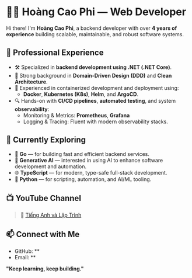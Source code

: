 # 👨‍💻 Hoàng Cao Phi — Web Developer

Hi there! I'm **Hoàng Cao Phi**, a backend developer with over **4 years of experience** building scalable, maintainable, and robust software systems.

## 💼 Professional Experience

- 🛠️ Specialized in **backend development using .NET (.NET Core)**.
- 🧱 Strong background in **Domain-Driven Design (DDD)** and **Clean Architecture**.
- 🚢 Experienced in containerized development and deployment using:
  - **Docker**, **Kubernetes (K8s)**, **Helm**, and **ArgoCD**.
- 🔍 Hands-on with **CI/CD pipelines**, **automated testing**, and system **observability**:
  - Monitoring & Metrics: **Prometheus**, **Grafana**
  - Logging & Tracing: Fluent with modern observability stacks.

## 🌱 Currently Exploring

- 🚀 **Go** — for building fast and efficient backend services.
- 🧠 **Generative AI** — interested in using AI to enhance software development and automation.
- 🌐 **TypeScript** — for modern, type-safe full-stack development.
- 🐍 **Python** — for scripting, automation, and AI/ML tooling.

## 📺 YouTube Channel

> 🎥 [Tiếng Anh và Lập Trình](https://www.youtube.com/@tienganhvalaptrinh)  

## 📫 Connect with Me

- GitHub: **
- Email: **

**"Keep learning, keep building."**
